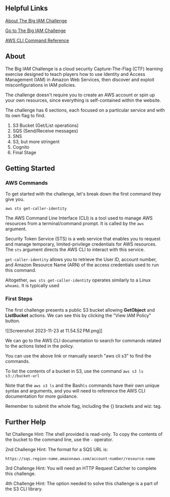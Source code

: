 ## Helpful Links

[About The Big IAM Challenge](https://www.wiz.io/blog/the-big-iam-challenge)

[Go to The Big IAM Challenge](https://bigiamchallenge.com/challenge/1)

[AWS CLI Command Reference](https://docs.aws.amazon.com/cli/latest/reference/s3/ls.html)

## About

The Big IAM Challenge is a cloud security Capture-The-Flag (CTF) learning exercise designed to teach players how to use Identity and Access Management (IAM) in Amazon Web Services, then discover and exploit misconfigurations in IAM policies.

The challenge doesn't require you to create an AWS account or spin up your own resources, since everything is self-contained within the website.

The challenge has 6 sections, each focused on a particular service and with its own flag to find.

1. S3 Bucket (Get/List operations)
2. SQS (Send/Receive messages)
3. SNS
4. S3, but more stringent
5. Cognito
6. Final Stage

## Getting Started

### AWS Commands

To get started with the challenge, let's break down the first command they give you.

    aws sts get-caller-identity

The AWS Command Line Interface (CLI) is a tool used to manage AWS resources from a terminal/command prompt. It is called by the ```aws``` argument.

Security Token Service (STS) is a web service that enables you to request and manage temporary, limited-privilege credentials for AWS resources. The ```sts``` argument directs the AWS CLI to interact with this service.

```get-caller-identity``` allows you to retrieve the User ID, account number, and Amazon Resource Name (ARN) of the access credentials used to run this command.

Altogether, ```aws sts get-caller-identity``` operates similarly to a Linux ```whoami```. It is typically used

### First Steps

The first challenge presents a public S3 bucket allowing **GetObject** and **ListBucket** actions. We can see this by clicking the "View IAM Policy" button.

![[Screenshot 2023-11-23 at 11.54.52 PM.png]]

We can go to the AWS CLI documentation to search for commands related to the actions listed in the policy.

You can use the above link or manually search "aws cli s3" to find the commands.

To list the contents of a bucket in S3, use the command ```aws s3 ls s3://bucket-url``` 

Note that the ```aws s3 ls``` and the Bash```ls``` commands have their own unique syntax and arguments, and you will need to reference the AWS CLI documentation for more guidance.

Remember to submit the whole flag, including the {} brackets and wiz: tag.

## Further Help

1st Challenge Hint: The shell provided is read-only. To copy the contents of the bucket to the command line, use the ```-``` operator.

2nd Challenge Hint: The format for a SQS URL is: 
```
https://sqs.region-name.amazonaws.com/account-number/resource-name
```

3rd Challenge Hint: You will need an HTTP Request Catcher to complete this challenge. 

4th Challenge Hint: The option needed to solve this challenge is a part of the S3 CLI library.

